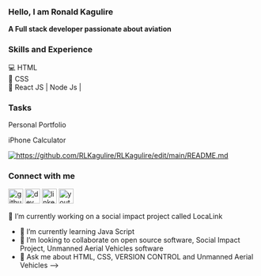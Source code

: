 ### Hello, I am Ronald Kagulire

**A Full stack developer passionate about aviation**
### Skills and Experience
💻 HTML <BR>
📱 CSS <br>
📳 React JS | Node Js |

### Tasks
Personal Portfolio

iPhone Calculator

<a href="https://github.com/RLKagulire/github-readme-stats"><img align="center" src="https://github-readme-stats.vercel.app/api?username=RLKagulire&show_icons=true&include_all_commits=true&theme=buefy&hide_border=true" alt="https://github.com/RLKagulire/RLKagulire/edit/main/README.md"/></a>

### Connect with me
[<img src='https://cdn.jsdelivr.net/npm/simple-icons@3.0.1/icons/github.svg' alt='github' height='30'>](https://github.com/RLKagulire) 
[<img src='https://cdn.jsdelivr.net/npm/simple-icons@3.0.1/icons/dev-dot-to.svg' alt='dev' height='30'>](https://dev.to/RLKagulire) 
[<img src='https://cdn.jsdelivr.net/npm/simple-icons@3.0.1/icons/linkedin.svg' alt='linkedin' height='30'>](https://www.linkedin.com/in/ronnie-kagulire-78425886)
[<img src='https://cdn.jsdelivr.net/npm/simple-icons@3.0.1/icons/youtube.svg' alt='youtube' height='30'>](https://www.youtube.com/@ronniekagulire995)

🔭 I’m currently working on a social impact project called LocaLink
- 🌱 I’m currently learning Java Script
- 👯 I’m looking to collaborate on open source software, Social Impact Project, Unmanned Aerial Vehicles software
- 💬 Ask me about HTML, CSS, VERSION CONTROL and Unmanned Aerial Vehicles
-->
